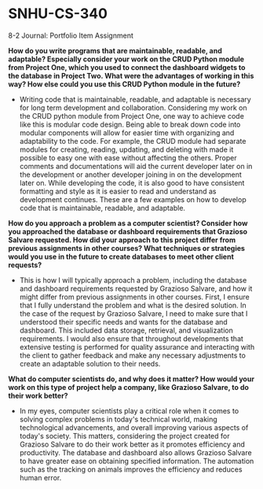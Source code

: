 # SNHU-CS-340
8-2 Journal: Portfolio Item Assignment

<b>How do you write programs that are maintainable, readable, and adaptable? Especially consider your work on the CRUD Python module from Project One, which you used to connect the dashboard widgets to the database in Project Two. What were the advantages of working in this way? How else could you use this CRUD Python module in the future? </b>
- Writing code that is maintainable, readable, and adaptable is necessary for long term development and collaboration. Considering my work on the CRUD python module from Project One, one way to achieve code like this is modular code design. Being able to break down code into modular components will allow for easier time with organizing and adaptability to the code. For example, the CRUD module had separate modules for creating, reading, updating, and deleting with made it possible to easy one with ease without affecting the others. Proper comments and documentations will aid the current developer later on in the development or another developer joining in on the development later on. While developing the code, it is also good to have consistent formatting and style as it is easier to read and understand as development continues. These are a few examples on how to develop code that is maintainable, readable, and adaptable.

<b>How do you approach a problem as a computer scientist? Consider how you approached the database or dashboard requirements that Grazioso Salvare requested. How did your approach to this project differ from previous assignments in other courses? What techniques or strategies would you use in the future to create databases to meet other client requests?</b>
- This is how I will typically approach a problem, including the database and dashboard requirements requested by Grazioso Salvare, and how it might differ from previous assignments in other courses. First, I ensure that I fully understand the problem and what is the desired solution. In the case of the request by Grazioso Salvare, I need to make sure that I understood their specific needs and wants for the database and dashboard. This included data storage, retrieval, and visualization requirements. I would also ensure that throughout developments that extensive testing is performed for quality assurance and interacting with the client to gather feedback and make any necessary adjustments to create an adaptable solution to their needs.

<b>What do computer scientists do, and why does it matter? How would your work on this type of project help a company, like Grazioso Salvare, to do their work better?</b>
- In my eyes, computer scientists play a critical role when it comes to solving complex problems in today's technical world, making technological advancements, and overall improving various aspects of today's society. This matters, considering the project created for Grazioso Salvare to do their work better as it promotes efficiency and productivity. The database and dashboard also allows Grazioso Salvare to have greater ease on obtaining specified information. The automation such as the tracking on animals improves the efficiency and reduces human error.
